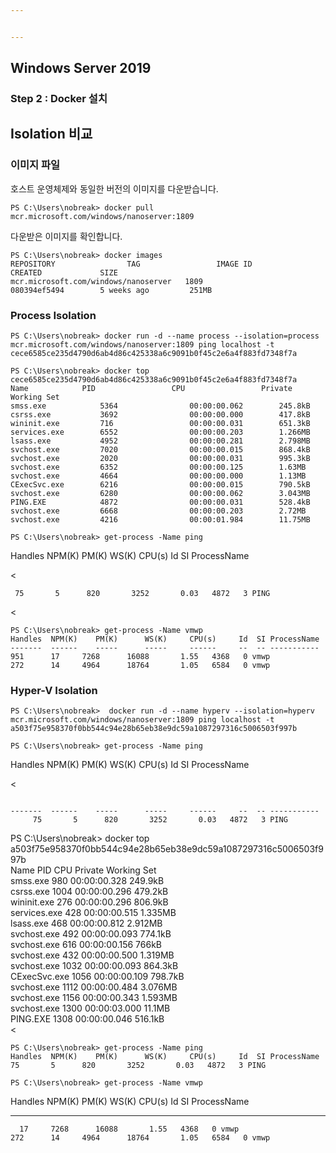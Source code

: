 ```yaml
---


---
```


<h2 id="windows-server-2019">Windows Server 2019</h2>
<h3 id="step-2--docker-설치h3">Step 2 : Docker 설치</h3>
<h2 id="isolation-비교">Isolation 비교</h2>
<h3 id="이미지-파일">이미지 파일</h3>
<p>호스트 운영체제와 동일한 버전의 이미지를 다운받습니다.</p>
<p><code>PS C:\Users\nobreak&gt; docker pull mcr.microsoft.com/windows/nanoserver:1809</code></p>
<p>다운받은 이미지를 확인합니다.</p>
<pre class="  language-bash"><code class="prism  language-bash">PS C:\Users\nobreak<span class="token operator">&gt;</span> docker images
REPOSITORY                TAG                 IMAGE ID            CREATED             SIZE
mcr.microsoft.com/windows/nanoserver   1809                080394ef5494        5 weeks ago         251MB
</code></pre>
<h3 id="process-isolation">Process Isolation</h3>
<pre class="  language-bash"><code class="prism  language-bash">PS C:\Users\nobreak<span class="token operator">&gt;</span> docker run -d --name process --isolation<span class="token operator">=</span>process mcr.microsoft.com/windows/nanoserver:1809 <span class="token function">ping</span> localhost -t
cece6585ce235d4790d6ab4d86c425338a6c9091b0f45c2e6a4f883fd7348f7a
</code></pre>
<pre class="  language-bash"><code class="prism  language-bash">PS C:\Users\nobreak<span class="token operator">&gt;</span> docker <span class="token function">top</span> cece6585ce235d4790d6ab4d86c425338a6c9091b0f45c2e6a4f883fd7348f7a
Name            PID                 CPU                 Private Working Set
smss.exe            5364                00:00:00.062        245.8kB
csrss.exe           3692                00:00:00.000        417.8kB
wininit.exe         716                 00:00:00.031        651.3kB
services.exe        6552                00:00:00.203        1.266MB
lsass.exe           4952                00:00:00.281        2.798MB
svchost.exe         7020                00:00:00.015        868.4kB
svchost.exe         2020                00:00:00.031        995.3kB
svchost.exe         6352                00:00:00.125        1.63MB
svchost.exe         4664                00:00:00.000        1.13MB
CExecSvc.exe        6216                00:00:00.015        790.5kB
svchost.exe         6280                00:00:00.062        3.043MB
PING.EXE            4872                00:00:00.031        528.4kB
svchost.exe         6668                00:00:00.203        2.72MB
svchost.exe         4216                00:00:01.984        11.75MB
</code></pre>
<pre class="  language-bash"><code class="prism  language-bash">PS C:\Users\nobreak<span class="token operator">&gt;</span> get-process -Name <span class="token function">ping</span>
</code></pre><p>
Handles  NPM<span class="token punctuation">(</span>K<span class="token punctuation">)</span>    PM<span class="token punctuation">(</span>K<span class="token punctuation">)</span>      WS<span class="token punctuation">(</span>K<span class="token punctuation">)</span>     CPU<span class="token punctuation">(</span>s<span class="token punctuation">)</span>     Id  SI ProcessName</p>
&lt;<pre><code> 75       5      820       3252       0.03   4872   3 PING
</code></pre>
<p>&lt;</p><pre class="  language-bash"><code class="prism  language-bash">PS C:\Users\nobreak<span class="token operator">&gt;</span> get-process -Name vmwp                                                                                                                                                                                           Handles  NPM<span class="token punctuation">(</span>K<span class="token punctuation">)</span>    PM<span class="token punctuation">(</span>K<span class="token punctuation">)</span>      WS<span class="token punctuation">(</span>K<span class="token punctuation">)</span>     CPU<span class="token punctuation">(</span>s<span class="token punctuation">)</span>     Id  SI ProcessName                                             -------  ------    -----      -----     ------     --  -- -----------                                                951      17     7268      16088       1.55   4368   0 vmwp                                                        272      14     4964      18764       1.05   6584   0 vmwp 
</code></pre>
<h3 id="hyper-v-isolation">Hyper-V Isolation</h3>
<pre class="  language-bash"><code class="prism  language-bash">PS C:\Users\nobreak<span class="token operator">&gt;</span>  docker run -d --name hyperv --isolation<span class="token operator">=</span>hyperv mcr.microsoft.com/windows/nanoserver:1809 <span class="token function">ping</span> localhost -t
a503f75e958370f0bb544c94e28b65eb38e9dc59a1087297316c5006503f997b
</code></pre>
<pre class="  language-bash"><code class="prism  language-bash">PS C:\Users\nobreak<span class="token operator">&gt;</span> get-process -Name <span class="token function">ping</span>
</code></pre><p></p><p>
Handles  NPM<span class="token punctuation">(</span>K<span class="token punctuation">)</span>    PM<span class="token punctuation">(</span>K<span class="token punctuation">)</span>      WS<span class="token punctuation">(</span>K<span class="token punctuation">)</span>     CPU<span class="token punctuation">(</span>s<span class="token punctuation">)</span>     Id  SI ProcessName</p>
&lt;<pre><code>
-------  ------    -----      -----     ------     --  -- -----------
     75       5      820       3252       0.03   4872   3 PING
</code></pre>
<p>PS C:\Users\nobreak<span class="token operator">&gt;</span> docker <span class="token function">top</span> a503f75e958370f0bb544c94e28b65eb38e9dc59a1087297316c5006503f997b<br>
Name            PID                 CPU                 Private Working Set<br>
smss.exe            980                 00:00:00.328        249.9kB<br>
csrss.exe           1004                00:00:00.296        479.2kB<br>
wininit.exe         276                 00:00:00.296        806.9kB<br>
services.exe        428                 00:00:00.515        1.335MB<br>
lsass.exe           468                 00:00:00.812        2.912MB<br>
svchost.exe         492                 00:00:00.093        774.1kB<br>
svchost.exe         616                 00:00:00.156        766kB<br>
svchost.exe         432                 00:00:00.500        1.319MB<br>
svchost.exe         1032                00:00:00.093        864.3kB<br>
CExecSvc.exe        1056                00:00:00.109        798.7kB<br>
svchost.exe         1112                00:00:00.484        3.076MB<br>
svchost.exe         1156                00:00:00.343        1.593MB<br>
svchost.exe         1300                00:00:03.000        11.1MB<br>
PING.EXE            1308                00:00:00.046        516.1kB<br>
&lt;</p><pre class="  language-bash"><code class="prism  language-bash">PS C:\Users\nobreak<span class="token operator">&gt;</span> get-process -Name <span class="token function">ping</span>
Handles  NPM<span class="token punctuation">(</span>K<span class="token punctuation">)</span>    PM<span class="token punctuation">(</span>K<span class="token punctuation">)</span>      WS<span class="token punctuation">(</span>K<span class="token punctuation">)</span>     CPU<span class="token punctuation">(</span>s<span class="token punctuation">)</span>     Id  SI ProcessName 75       5      820       3252       0.03   4872   3 PING
</code></pre>
<pre class="  language-bash"><code class="prism  language-bash">PS C:\Users\nobreak<span class="token operator">&gt;</span> get-process -Name vmwp
</code></pre><p></p><p>
Handles  NPM<span class="token punctuation">(</span>K<span class="token punctuation">)</span>    PM<span class="token punctuation">(</span>K<span class="token punctuation">)</span>      WS<span class="token punctuation">(</span>K<span class="token punctuation">)</span>     CPU<span class="token punctuation">(</span>s<span class="token punctuation">)</span>     Id  SI ProcessName</p>
<hr>
<pre><code>  17     7268      16088       1.55   4368   0 vmwp
272      14     4964      18764       1.05   6584   0 vmwp
</code></pre>
<p></p>

